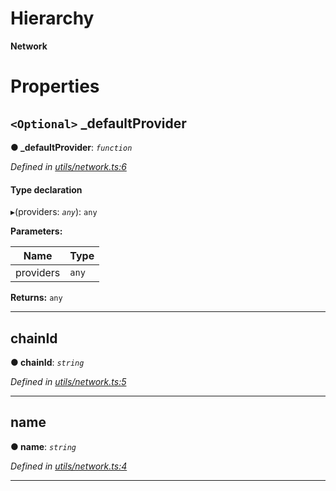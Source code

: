 

# Hierarchy

**Network**

# Properties

<a id="_defaultprovider"></a>

## `<Optional>` _defaultProvider

**● _defaultProvider**: *`function`*

*Defined in [utils/network.ts:6](https://github.com/nearprotocol/nearlib/blob/8de97a4/src.ts/utils/network.ts#L6)*

#### Type declaration
▸(providers: *`any`*): `any`

**Parameters:**

| Name | Type |
| ------ | ------ |
| providers | `any` |

**Returns:** `any`

___
<a id="chainid"></a>

##  chainId

**● chainId**: *`string`*

*Defined in [utils/network.ts:5](https://github.com/nearprotocol/nearlib/blob/8de97a4/src.ts/utils/network.ts#L5)*

___
<a id="name"></a>

##  name

**● name**: *`string`*

*Defined in [utils/network.ts:4](https://github.com/nearprotocol/nearlib/blob/8de97a4/src.ts/utils/network.ts#L4)*

___

